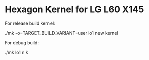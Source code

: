 # Hexagon Kernel for LG L60 X145

For release build kernel:

./mk -o=TARGET_BUILD_VARIANT=user lo1 new kernel

For debug build:

./mk lo1 n k
